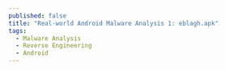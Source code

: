 ```yaml
---
published: false
title: "Real-world Android Malware Analysis 1: eblagh.apk"
tags:
  - Malware Analysis
  - Reverse Engineering
  - Android
---
```

